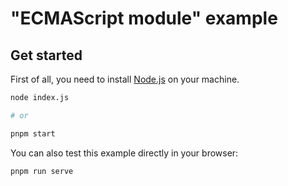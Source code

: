 # "ECMAScript module" example

## Get started

First of all, you need to install [Node.js](https://nodejs.org/en) on your machine.

```sh
node index.js

# or

pnpm start
```

You can also test this example directly in your browser:

```sh
pnpm run serve
```